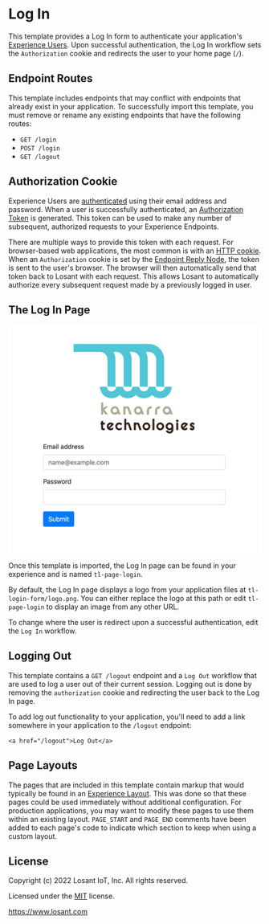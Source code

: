# Log In
This template provides a Log In form to authenticate your application's [Experience Users](https://docs.losant.com/experiences/users/). Upon successful authentication, the Log In workflow sets the `Authorization` cookie and redirects the user to your home page (`/`).

## Endpoint Routes
This template includes endpoints that may conflict with endpoints that already exist in your application. To successfully import this template, you must remove or rename any existing endpoints that have the following routes:

* `GET /login`
* `POST /login`
* `GET /logout`

## Authorization Cookie
Experience Users are [authenticated](https://docs.losant.com/workflows/experience/authenticate/) using their email address and password. When a user is successfully authenticated, an [Authorization Token](https://docs.losant.com/experiences/endpoints/#passing-authorization-tokens) is generated. This token can be used to make any number of subsequent, authorized requests to your Experience Endpoints.

There are multiple ways to provide this token with each request. For browser-based web applications, the most common is with an [HTTP cookie](https://en.wikipedia.org/wiki/HTTP_cookie). When an `Authorization` cookie is set by the [Endpoint Reply Node](https://docs.losant.com/workflows/outputs/endpoint-reply/), the token is sent to the user's browser. The browser will then automatically send that token back to Losant with each request. This allows Losant to automatically authorize every subsequent request made by a previously logged in user.

## The Log In Page
![Log In Page](./login-form.png)

Once this template is imported, the Log In page can be found in your experience and is named `tl-page-login`.

By default, the Log In page displays a logo from your application files at `tl-login-form/logo.png`. You can either replace the logo at this path or edit `tl-page-login` to display an image from any other URL.

To change where the user is redirect upon a successful authentication, edit the `Log In` workflow.

## Logging Out
This template contains a `GET /logout` endpoint and a `Log Out` workflow that are used to log a user out of their current session. Logging out is done by removing the `authorization` cookie and redirecting the user back to the Log In page.

To add log out functionality to your application, you'll need to add a link somewhere in your application to the `/logout` endpoint:

```
<a href="/logout">Log Out</a>
```

## Page Layouts
The pages that are included in this template contain markup that would typically be found in an [Experience Layout](https://docs.losant.com/experiences/views/#layouts). This was done so that these pages could be used immediately without additional configuration. For production applications, you may want to modify these pages to use them within an existing layout. `PAGE_START` and `PAGE_END` comments have been added to each page's code to indicate which section to keep when using a custom layout.

## License

Copyright (c) 2022 Losant IoT, Inc. All rights reserved.

Licensed under the [MIT](https://github.com/Losant/losant-templates/blob/master/LICENSE.txt) license.

https://www.losant.com